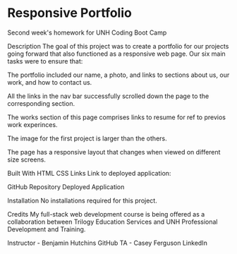 # Responsive Portfolio
Second week's homework for UNH Coding Boot Camp

Description
The goal of this project was to create a portfolio for our projects going forward that also functioned as a responsive web page. Our six main tasks were to ensure that:

The portfolio included our name, a photo, and links to sections about us, our work, and how to contact us.

All the links in the nav bar successfully scrolled down the page to the corresponding section.

The works section of this page comprises links to resume for ref to previos work experinces.

The image for the first project is larger than the others.

The page has a responsive layout that changes when viewed on different size screens.

Built With
HTML
CSS
Links
Link to deployed application:

GitHub Repository
Deployed Application


Installation
No installations required for this project.

Credits
My full-stack web development course is being offered as a collaboration between Trilogy Education Services and UNH Professional Development and Training.

Instructor - Benjamin Hutchins GitHub
TA - Casey Ferguson LinkedIn